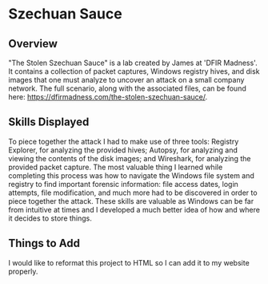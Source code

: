 # Szechuan Sauce

## Overview
"The Stolen Szechuan Sauce" is a lab created by James at 'DFIR Madness'. It contains a collection of packet captures, Windows registry hives, and disk images that one must analyze to uncover an attack on a small company network. The full scenario, along with the associated files, can be found here: https://dfirmadness.com/the-stolen-szechuan-sauce/. 

## Skills Displayed
To piece together the attack I had to make use of three tools: Registry Explorer, for analyzing the provided hives; Autopsy, for analyzing and viewing the contents of the disk images; and Wireshark, for analyzing the provided packet capture. The most valuable thing I learned while completing this process was how to navigate the Windows file system and registry to find important forensic information: file access dates, login attempts, file modification, and much more had to be discovered in order to piece together the attack. These skills are valuable as Windows can be far from intuitive at times and I developed a much better idea of how and where it decides to store things.

## Things to Add
I would like to reformat this project to HTML so I can add it to my website properly.